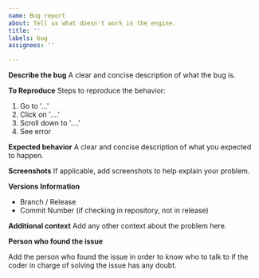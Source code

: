 ```yaml
---
name: Bug report
about: Tell us what doesn't work in the engine.
title: ''
labels: bug
assignees: ''

---
```


**Describe the bug**
A clear and concise description of what the bug is.

**To Reproduce**
Steps to reproduce the behavior:
1. Go to '...'
2. Click on '....'
3. Scroll down to '....'
4. See error

**Expected behavior**
A clear and concise description of what you expected to happen.

**Screenshots**
If applicable, add screenshots to help explain your problem.

**Versions Information**
 - Branch / Release 
 - Commit Number (if checking in repository, not in release)

**Additional context**
Add any other context about the problem here.

**Person who found the issue**
 
Add the person who found the issue in order to know who to talk to if the coder in charge   of solving the issue has any doubt.

